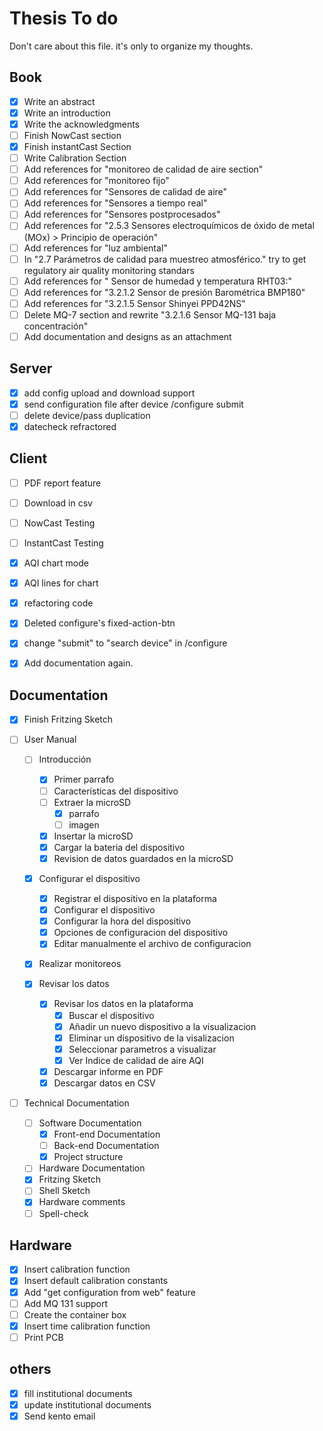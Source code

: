 # Thesis To do

Don't care about this file. it's only to organize my thoughts.

## Book

- [x] Write an abstract
- [x] Write an introduction
- [x] Write the acknowledgments
- [ ] Finish NowCast section
- [x] Finish instantCast Section
- [ ] Write Calibration Section
- [ ] Add references for "monitoreo de calidad de aire section"
- [ ] Add references for "monitoreo fijo"
- [ ] Add references for "Sensores de calidad de aire"
- [ ] Add references for "Sensores a tiempo real"
- [ ] Add references  for "Sensores postprocesados"
- [ ] Add references for "2.5.3 Sensores electroquímicos de óxido de metal (MOx) > Principio de operación"
- [ ] Add references for "luz ambiental"
- [ ] In "2.7 Parámetros de calidad para muestreo atmosférico." try to get regulatory air quality monitoring standars
- [ ] Add references for " Sensor de humedad y temperatura RHT03:"
- [ ] Add references for "3.2.1.2 Sensor de presión Barométrica BMP180"
- [ ] Add references for "3.2.1.5 Sensor Shinyei PPD42NS"
- [ ] Delete MQ-7 section and rewrite "3.2.1.6 Sensor MQ-131 baja concentración"
- [ ] Add documentation and designs as an attachment

## Server
- [x] add config upload and download support
- [x] send configuration file after device /configure submit
- [ ] delete device/pass duplication
- [x] datecheck refractored

## Client

- [ ] PDF report feature
- [ ] Download in csv
- [ ] NowCast Testing
- [ ] InstantCast Testing
- [x] AQI chart mode
- [x] AQI lines for chart
- [x] refactoring code
- [x] Deleted configure's fixed-action-btn
- [x] change "submit" to "search device" in /configure
- [x] Add documentation again.


## Documentation

- [x] Finish Fritzing Sketch

- [ ] User Manual
	- [ ] Introducción
		- [x] Primer parrafo
		- [ ] Características del dispositivo
		- [ ] Extraer la microSD
			- [x] parrafo
			- [ ] imagen
		- [x] Insertar la microSD
		- [x] Cargar la bateria del dispositivo
		- [x] Revision de datos guardados en la microSD
	- [x] Configurar el dispositivo
		- [x] Registrar el dispositivo en la plataforma
		- [x] Configurar el dispositivo
		- [x] Configurar la hora del dispositivo
		- [x] Opciones de configuracion del dispositivo
		- [x] Editar manualmente el archivo de configuracion

	- [x] Realizar monitoreos

	- [x] Revisar los datos
		- [x] Revisar los datos en la plataforma
			- [x] Buscar el dispositivo
			- [x] Añadir un nuevo dispositivo a la visualizacion
			- [x] Eliminar un dispositivo de la visalizacion
			- [x] Seleccionar parametros a visualizar
			- [x] Ver Indice de calidad de aire AQI
		- [x] Descargar informe en PDF
		- [x] Descargar datos en CSV

- [ ] Technical Documentation
	- [ ] Software Documentation
		- [x] Front-end Documentation
		- [ ] Back-end Documentation
		- [x] Project structure
	- [ ] Hardware Documentation
	 - [x] Fritzing Sketch
	 - [ ] Shell Sketch
	 - [x] Hardware comments
	- [ ] Spell-check

## Hardware

- [x] Insert calibration function
- [x] Insert default calibration constants
- [x] Add "get configuration from web" feature
- [ ] Add MQ 131 support
- [ ] Create the container box
- [x] Insert time calibration function
- [ ] Print PCB

## others

- [x] fill institutional documents
- [x] update institutional documents
- [x] Send kento email
